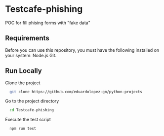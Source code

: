 # Testcafe-phishing

POC for fill phising forms with "fake data"

## Requirements
Before you can use this repository, you must have the following installed on your system:
    Node.js
    Git.

## Run Locally

Clone the project

```bash
  git clone https://github.com/eduardolopez-gm/python-projects
```

Go to the project directory

```bash
  cd Testcafe-phishing
```

Execute the test script 

```bash
  npm run test
```
